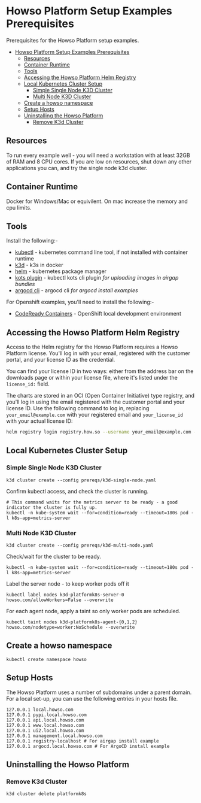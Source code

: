 # Howso Platform Setup Examples Prerequisites

Prerequisites for the Howso Platform setup examples.

- [Howso Platform Setup Examples Prerequisites](#howso-platform-setup-examples-prerequisites)
  - [Resources](#resources)
  - [Container Runtime](#container-runtime)
  - [Tools](#tools)
  - [Accessing the Howso Platform Helm Registry](#accessing-the-howso-platform-helm-registry)
  - [Local Kubernetes Cluster Setup](#local-kubernetes-cluster-setup)
    - [Simple Single Node K3D Cluster](#simple-single-node-k3d-cluster)
    - [Multi Node K3D Cluster](#multi-node-k3d-cluster)
  - [Create a howso namespace](#create-a-howso-namespace)
  - [Setup Hosts](#setup-hosts)
  - [Uninstalling the Howso Platform](#uninstalling-the-howso-platform)
    - [Remove K3d Cluster](#remove-k3d-cluster)


## Resources
To run every example well - you will need a workstation with at least 32GB of RAM and 8 CPU cores.  If you are low on resources, shut down any other applications you can, and try the single node k3d cluster.

## Container Runtime
Docker for Windows/Mac or equivilent.  On mac increase the memory and cpu limits.

## Tools

Install the following:-

- [kubectl](https://kubernetes.io/docs/tasks/tools/) - kubernetes command line tool, if not installed with container runtime 
- [k3d](https://k3d.io/) - k3s in docker
- [helm](https://helm.sh/) - kubernetes package manager
- [kots plugin](https://kots.io/kots-cli/) - kubectl kots cli plugin _for uploading images in airgap bundles_
- [argocd cli](https://argo-cd.readthedocs.io/en/stable/cli_installation/) - argocd cli _for argocd install examples_


For Openshift examples, you'll need to install the following:-

- [CodeReady Containers](https://developers.redhat.com/products/codeready-containers/overview) - OpenShift local development environment 


## Accessing the Howso Platform Helm Registry
Access to the Helm registry for the Howso Platform requires a Howso Platform license.  You'll log in with your email, registered with the customer portal, and your license ID as the credential.

You can find your license ID in two ways: either from the address bar on the downloads page or within your license file, where it's listed under the `license_id:` field.

The charts are stored in an OCI (Open Container Initiative) type registry, and you'll log in using the email registered with the customer portal and your license ID. Use the following command to log in, replacing `your_email@example.com` with your registered email and `your_license_id` with your actual license ID:

```bash
helm registry login registry.how.so --username your_email@example.com --password your_license_id
```


## Local Kubernetes Cluster Setup 

### Simple Single Node K3D Cluster

```
k3d cluster create --config prereqs/k3d-single-node.yaml
```

Confirm kubectl access, and check the cluster is running.
```
# This command waits for the metrics server to be ready - a good indicator the cluster is fully up.
kubectl -n kube-system wait --for=condition=ready --timeout=180s pod -l k8s-app=metrics-server
```


### Multi Node K3D Cluster

```
k3d cluster create --config prereqs/k3d-multi-node.yaml
```

Check/wait for the cluster to be ready.
```
kubectl -n kube-system wait --for=condition=ready --timeout=180s pod -l k8s-app=metrics-server
```

Label the server node - to keep worker pods off it
```
kubectl label nodes k3d-platformk8s-server-0 howso.com/allowWorkers=False --overwrite
```

For each agent node, apply a taint so only worker pods are scheduled.
```
kubectl taint nodes k3d-platformk8s-agent-{0,1,2} howso.com/nodetype=worker:NoSchedule --overwrite
```

## Create a howso namespace
```
kubectl create namespace howso
```

## Setup Hosts
The Howso Platform uses a number of subdomains under a parent domain.  For a local set-up, you can use the following entries in your hosts file.
```
127.0.0.1 local.howso.com
127.0.0.1 pypi.local.howso.com
127.0.0.1 api.local.howso.com
127.0.0.1 www.local.howso.com
127.0.0.1 ui2.local.howso.com
127.0.0.1 management.local.howso.com
127.0.0.1 registry-localhost # For airgap install example
127.0.0.1 argocd.local.howso.com # For ArgoCD install example
```

## Uninstalling the Howso Platform

### Remove K3d Cluster
```
k3d cluster delete platformk8s
```
